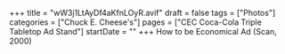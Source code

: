 +++
title = "wW3j1LtAyDf4aKfnLOyR.avif"
draft = false
tags = ["Photos"]
categories = ["Chuck E. Cheese's"]
pages = ["CEC Coca-Cola Triple Tabletop Ad Stand"]
startDate = ""
+++
How to be Economical Ad (Scan, 2000)
